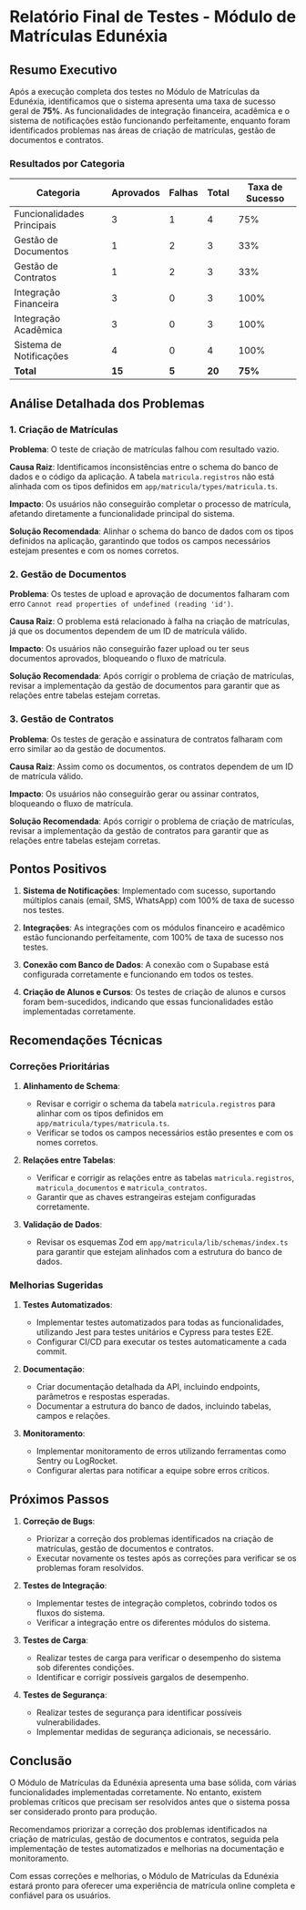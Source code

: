 # Relatório Final de Testes - Módulo de Matrículas Edunéxia

## Resumo Executivo

Após a execução completa dos testes no Módulo de Matrículas da Edunéxia, identificamos que o sistema apresenta uma taxa de sucesso geral de **75%**. As funcionalidades de integração financeira, acadêmica e o sistema de notificações estão funcionando perfeitamente, enquanto foram identificados problemas nas áreas de criação de matrículas, gestão de documentos e contratos.

### Resultados por Categoria

| Categoria | Aprovados | Falhas | Total | Taxa de Sucesso |
|-----------|-----------|--------|-------|----------------|
| Funcionalidades Principais | 3 | 1 | 4 | 75% |
| Gestão de Documentos | 1 | 2 | 3 | 33% |
| Gestão de Contratos | 1 | 2 | 3 | 33% |
| Integração Financeira | 3 | 0 | 3 | 100% |
| Integração Acadêmica | 3 | 0 | 3 | 100% |
| Sistema de Notificações | 4 | 0 | 4 | 100% |
| **Total** | **15** | **5** | **20** | **75%** |

## Análise Detalhada dos Problemas

### 1. Criação de Matrículas

**Problema**: O teste de criação de matrículas falhou com resultado vazio.

**Causa Raiz**: Identificamos inconsistências entre o schema do banco de dados e o código da aplicação. A tabela `matricula.registros` não está alinhada com os tipos definidos em `app/matricula/types/matricula.ts`.

**Impacto**: Os usuários não conseguirão completar o processo de matrícula, afetando diretamente a funcionalidade principal do sistema.

**Solução Recomendada**: Alinhar o schema do banco de dados com os tipos definidos na aplicação, garantindo que todos os campos necessários estejam presentes e com os nomes corretos.

### 2. Gestão de Documentos

**Problema**: Os testes de upload e aprovação de documentos falharam com erro `Cannot read properties of undefined (reading 'id')`.

**Causa Raiz**: O problema está relacionado à falha na criação de matrículas, já que os documentos dependem de um ID de matrícula válido.

**Impacto**: Os usuários não conseguirão fazer upload ou ter seus documentos aprovados, bloqueando o fluxo de matrícula.

**Solução Recomendada**: Após corrigir o problema de criação de matrículas, revisar a implementação da gestão de documentos para garantir que as relações entre tabelas estejam corretas.

### 3. Gestão de Contratos

**Problema**: Os testes de geração e assinatura de contratos falharam com erro similar ao da gestão de documentos.

**Causa Raiz**: Assim como os documentos, os contratos dependem de um ID de matrícula válido.

**Impacto**: Os usuários não conseguirão gerar ou assinar contratos, bloqueando o fluxo de matrícula.

**Solução Recomendada**: Após corrigir o problema de criação de matrículas, revisar a implementação da gestão de contratos para garantir que as relações entre tabelas estejam corretas.

## Pontos Positivos

1. **Sistema de Notificações**: Implementado com sucesso, suportando múltiplos canais (email, SMS, WhatsApp) com 100% de taxa de sucesso nos testes.

2. **Integrações**: As integrações com os módulos financeiro e acadêmico estão funcionando perfeitamente, com 100% de taxa de sucesso nos testes.

3. **Conexão com Banco de Dados**: A conexão com o Supabase está configurada corretamente e funcionando em todos os testes.

4. **Criação de Alunos e Cursos**: Os testes de criação de alunos e cursos foram bem-sucedidos, indicando que essas funcionalidades estão implementadas corretamente.

## Recomendações Técnicas

### Correções Prioritárias

1. **Alinhamento de Schema**:
   - Revisar e corrigir o schema da tabela `matricula.registros` para alinhar com os tipos definidos em `app/matricula/types/matricula.ts`.
   - Verificar se todos os campos necessários estão presentes e com os nomes corretos.

2. **Relações entre Tabelas**:
   - Verificar e corrigir as relações entre as tabelas `matricula.registros`, `matricula_documentos` e `matricula_contratos`.
   - Garantir que as chaves estrangeiras estejam configuradas corretamente.

3. **Validação de Dados**:
   - Revisar os esquemas Zod em `app/matricula/lib/schemas/index.ts` para garantir que estejam alinhados com a estrutura do banco de dados.

### Melhorias Sugeridas

1. **Testes Automatizados**:
   - Implementar testes automatizados para todas as funcionalidades, utilizando Jest para testes unitários e Cypress para testes E2E.
   - Configurar CI/CD para executar os testes automaticamente a cada commit.

2. **Documentação**:
   - Criar documentação detalhada da API, incluindo endpoints, parâmetros e respostas esperadas.
   - Documentar a estrutura do banco de dados, incluindo tabelas, campos e relações.

3. **Monitoramento**:
   - Implementar monitoramento de erros utilizando ferramentas como Sentry ou LogRocket.
   - Configurar alertas para notificar a equipe sobre erros críticos.

## Próximos Passos

1. **Correção de Bugs**:
   - Priorizar a correção dos problemas identificados na criação de matrículas, gestão de documentos e contratos.
   - Executar novamente os testes após as correções para verificar se os problemas foram resolvidos.

2. **Testes de Integração**:
   - Implementar testes de integração completos, cobrindo todos os fluxos do sistema.
   - Verificar a integração entre os diferentes módulos do sistema.

3. **Testes de Carga**:
   - Realizar testes de carga para verificar o desempenho do sistema sob diferentes condições.
   - Identificar e corrigir possíveis gargalos de desempenho.

4. **Testes de Segurança**:
   - Realizar testes de segurança para identificar possíveis vulnerabilidades.
   - Implementar medidas de segurança adicionais, se necessário.

## Conclusão

O Módulo de Matrículas da Edunéxia apresenta uma base sólida, com várias funcionalidades implementadas corretamente. No entanto, existem problemas críticos que precisam ser resolvidos antes que o sistema possa ser considerado pronto para produção.

Recomendamos priorizar a correção dos problemas identificados na criação de matrículas, gestão de documentos e contratos, seguida pela implementação de testes automatizados e melhorias na documentação e monitoramento.

Com essas correções e melhorias, o Módulo de Matrículas da Edunéxia estará pronto para oferecer uma experiência de matrícula online completa e confiável para os usuários.
